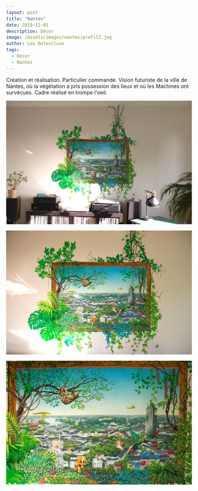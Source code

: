 ```yaml
---
layout: post
title: "Nantes"
date: 2019-12-01
description: Décor
image: /assets/images/nantes/profil2.jpg
author: Lea Delescluse
tags:
  - Decor
  - Nantes
---
```

Création et réalisation. Particulier commande. Vision futuriste de la ville de Nantes, où la végétation a pris possession des lieux et où les Machines ont survécues.
Cadre réalisé en trompe l'oeil.

![Placeholder](/assets/images/nantes/decor2.jpg)

![Placeholder](/assets/images/nantes/decor1.jpg)

![Placeholder](/assets/images/nantes/decor3.jpg)
